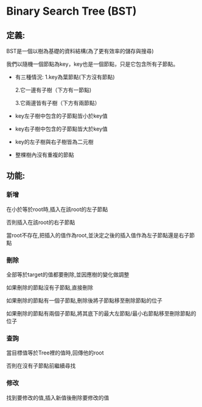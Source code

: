 # Binary Search Tree (BST)

## 定義:

BST是一個以樹為基礎的資料結構(為了更有效率的儲存與搜尋)

我們以隨機一個節點為key，key也是一個節點，只是它包含所有子節點。
 
* 有三種情況:
  1.key為葉節點(下方沒有節點)
  
  2.它一邊有子樹（下方有一節點)
  
  3.它兩邊皆有子樹（下方有兩節點）
  
* key左子樹中包含的子節點皆小於key值

* key右子樹中包含的子節點皆大於key值

* key的左子樹與右子樹皆為二元樹

* 整棵樹內沒有重複的節點

## 功能:

### 新增

在小於等於root時,插入在該root的左子節點

否則插入在該root的右子節點

當root不存在,把插入的值作為root,並決定之後的插入值作為左子節點還是右子節點

### 刪除

全部等於target的值都要刪除,並因應樹的變化做調整

如果刪除的節點沒有子節點,直接刪除

如果刪除的節點有一個子節點,刪除後將子節點移至刪除節點的位子

如果刪除的節點有兩個子節點,將其底下的最大左節點/最小右節點移至刪除節點的位子

### 查詢

當目標值等於Tree裡的值時,回傳他的root

否則在沒有子節點前繼續尋找

### 修改

找到要修改的值,插入新值後刪除要修改的值
